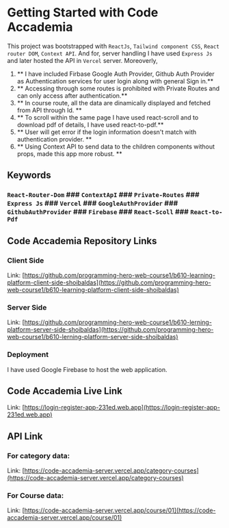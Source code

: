 # Getting Started with Code Accademia

This project was bootstrapped with `ReactJs`, `Tailwind component CSS`, `React router DOM`, `Context API`. And for, server handling I have used `Express Js` and later hosted the API in `Vercel` server. Moreoverly,

1. ** I have included Firbase Google Auth Provider, Github Auth Provider as Authentication services for user login along with general Sign in.**
2. ** Accessing through some routes is prohibited with Private Routes and can only access after authentication.**
3. ** In course route, all the data are dinamically displayed and fetched from API through Id. **
4. ** To scroll within the same page I have used react-scroll and to download pdf of details, I have used react-to-pdf.**
5. ** User will get error if the login information doesn't match with authentication provider. **
6. ** Using Context API to send data to the children components without props, made this app more robust. **



## Keywords

### `React-Router-Dom` ### `ContextApI` ### `Private-Routes` ### `Express Js` ### `Vercel` ### `GoogleAuthProvider`  ### `GithubAuthProvider` ### `Firebase` ### `React-Scoll` ### `React-to-Pdf`

## Code Accademia Repository Links

### Client Side

Link: [https://github.com/programming-hero-web-course1/b610-learning-platform-client-side-shoibaldas](https://github.com/programming-hero-web-course1/b610-learning-platform-client-side-shoibaldas)

### Server Side

Link: [https://github.com/programming-hero-web-course1/b610-lerning-platform-server-side-shoibaldas](https://github.com/programming-hero-web-course1/b610-lerning-platform-server-side-shoibaldas)


### Deployment

I have used Google Firebase to host the web application.

## Code Accademia Live Link

Link: [https://login-register-app-231ed.web.app](https://login-register-app-231ed.web.app)


## API Link 

### For category data:
Link: [https://code-accademia-server.vercel.app/category-courses](https://code-accademia-server.vercel.app/category-courses)

### For Course data:
Link: [https://code-accademia-server.vercel.app/course/01](https://code-accademia-server.vercel.app/course/01)

